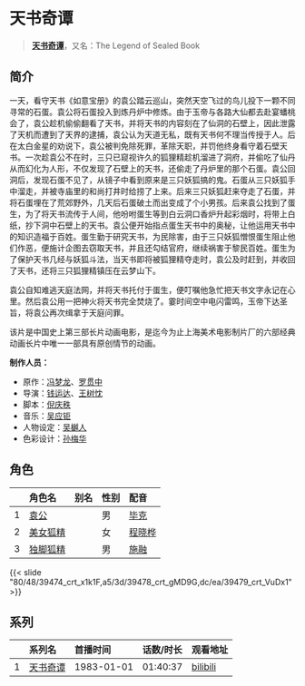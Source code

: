 # 天书奇谭


> <u>**[天书奇谭](http://bgm.tv/subject/36186)**</u>，又名：The Legend of Sealed Book

## 简介


一天，看守天书《如意宝册》的袁公踏云巡山，突然天空飞过的鸟儿投下一颗不同寻常的石蛋。袁公将石蛋投入到炼丹炉中修炼。由于玉帝与各路大仙都去赴宴蟠桃会了，袁公趁机偷偷翻看了天书，并将天书的内容刻在了仙洞的石壁上，因此泄露了天机而遭到了天界的逮捕，袁公认为天道无私，既有天书何不理当传授于人。后在太白金星的劝说下，袁公被判免除死罪，革除天职，并罚他终身看守着石壁天书。一次趁袁公不在时，三只已窥视许久的狐狸精趁机溜进了洞府，并偷吃了仙丹从而幻化为人形，不仅发现了石壁上的天书，还偷走了丹炉里的那个石蛋。袁公回洞后，发现石蛋不见了，从镜子中看到原来是三只妖狐搞的鬼。石蛋从三只妖狐手中溜走，并被寺庙里的和尚打井时给捞了上来。后来三只妖狐赶来夺走了石蛋，并将石蛋埋在了荒郊野外，几天后石蛋破土而出变成了个小男孩。后来袁公找到了蛋生，为了将天书流传于人间，他吩咐蛋生等到白云洞口香炉升起彩烟时，将带上白纸，抄下洞中石壁上的天书。袁公便开始指点蛋生天书中的奥秘，让他运用天书中的知识造福于百姓。蛋生勤于研究天书，为民除害，由于三只妖狐憎恨蛋生阻止他们作恶，便施计企图去窃取天书，并且还勾结官府，继续祸害于黎民百姓。蛋生为了保护天书几经与妖狐斗法，当天书即将被狐狸精夺走时，袁公及时赶到，并收回了天书，还将三只狐狸精镇压在云梦山下。

袁公自知难逃天庭法网，并将天书托付于蛋生，便叮嘱他急忙把天书文字永记在心里。然后袁公用一把神火将天书完全焚烧了。霎时间空中电闪雷鸣，玉帝下达圣旨，将袁公再次缉拿于天庭问罪。

该片是中国史上第三部长片动画电影，是迄今为止上海美术电影制片厂的六部经典动画长片中唯一一部具有原创情节的动画。

**制作人员：**
- 原作：[冯梦龙](http://bgm.tv/person/50695)、[罗贯中](http://bgm.tv/person/17961)
- 导演：[钱运达](http://bgm.tv/person/22213)、[王树忱](http://bgm.tv/person/22132)
- 脚本：[倪庆秩](http://bgm.tv/person/22171)
- 音乐：[吴应钜](http://bgm.tv/person/22165)
- 人物设定：[吴樾人](http://bgm.tv/person/22246)
- 色彩设计：[孙梅华](http://bgm.tv/person/38819)

## 角色

|     |   角色名   |   别名  | 性别 |  配音  |
|:--- |:------  |:----      |:---  |:--   |
| 1 | [袁公](http://bgm.tv/character/39474) |  | 男 | [毕克](http://bgm.tv/person/22242) |
| 2 | [美女狐精](http://bgm.tv/character/39478) |  | 女 | [程晓桦](http://bgm.tv/person/22324) |
| 3 | [独脚狐精](http://bgm.tv/character/39479) |  | 男 | [施融](http://bgm.tv/person/22325) |

{{< slide "80/48/39474_crt_x1k1F,a5/3d/39478_crt_gMD9G,dc/ea/39479_crt_VuDx1" >}}

## 系列

|     |   系列名   |   首播时间  | 话数/时长  | 观看地址 |
|:---  |:------    |:----      |:---       |:---  |
| 1 |[天书奇谭](https://bgm.tv/subject/36186)| 1983-01-01 | 01:40:37 | [bilibili](https://www.bilibili.com/bangumi/play/ep446571)  |



